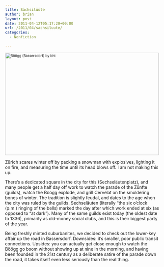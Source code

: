 ```yaml
---
title: Sächsilüüte
author: brian
layout: post
date: 2011-04-12T05:17:20+00:00
url: /2011/04/sachsiluute/
categories:
  - Nonfiction

---
```

<div style="margin: 0 0 10px 0; padding: 0; font-size: 0.8em; line-height: 1.6em;">
  <a title="Böögg (Bassersdorf)" href="http://www.flickr.com/photos/bht/5611129756/"><img class="aligncenter" src="http://farm6.static.flickr.com/5021/5611129756_df8dbd1232.jpg" alt="Böögg (Bassersdorf) by bht" width="500" height="333" /></a>
</div>

Zürich scares winter off by packing a snowman with explosives, lighting it on fire, and measuring the time until its head blows off. I am not making this up.

There&#8217;s a dedicated square in the city for this (Sechseläutenplatz), and many people get a half day off work to watch the parade of the Zünfte (guilds), watch the Böögg explode, and grill Cervelat on the smoldering bones of winter. The tradition is slightly feudal, and dates to the age when the city was ruled by the guilds. Sechseläuten (literally &#8220;the six o&#8217;clock (p.m.) ringing of the bells) marked the day after which work ended at six (as opposed to &#8220;at dark&#8221;). Many of the same guilds exist today (the oldest date to 1336), primarily as old-money social clubs, and this is their biggest party of the year.

Being freshly minted suburbanites, we decided to check out the lower-key affair up the road in Bassersdorf. Downsides: it&#8217;s smaller, poor public transit connections. Upsides: you can actually get close enough to watch the Böögg go boom without showing up at nine in the morning, and having been founded in the 21st century as a deliberate satire of the parade down the road, it takes itself even less seriously than the real thing.